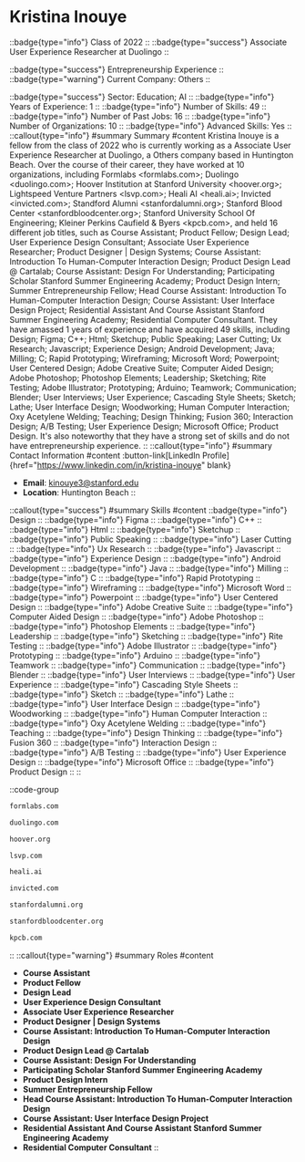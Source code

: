 # Kristina Inouye
::badge{type="info"}
Class of 2022
::
::badge{type="success"}
Associate User Experience Researcher at Duolingo
::

::badge{type="success"}
Entrepreneurship Experience
::
::badge{type="warning"}
Current Company: Others
::

::badge{type="success"}
Sector: Education; AI
::
::badge{type="info"}
Years of Experience: 1
::
::badge{type="info"}
Number of Skills: 49
::
::badge{type="info"}
Number of Past Jobs: 16
::
::badge{type="info"}
Number of Organizations: 10
::
::badge{type="info"}
Advanced Skills: Yes
::
::callout{type="info"}
#summary
Summary
#content
Kristina Inouye is a fellow from the class of 2022 who is currently working as a Associate User Experience Researcher at Duolingo, a Others company based in Huntington Beach. Over the course of their career, they have worked at 10 organizations, including Formlabs <formlabs.com>; Duolingo <duolingo.com>; Hoover Institution at Stanford University <hoover.org>; Lightspeed Venture Partners <lsvp.com>; Heali AI <heali.ai>; Invicted <invicted.com>; Standford Alumni <stanfordalumni.org>; Stanford Blood Center <stanfordbloodcenter.org>; Stanford University School Of Engineering; Kleiner Perkins Caufield & Byers <kpcb.com>, and held 16 different job titles, such as Course Assistant; Product Fellow; Design Lead; User Experience Design Consultant; Associate User Experience Researcher; Product Designer | Design Systems; Course Assistant: Introduction To Human-Computer Interaction Design; Product Design Lead @ Cartalab; Course Assistant: Design For Understanding; Participating Scholar Stanford Summer Engineering Academy; Product Design Intern; Summer Entrepreneurship Fellow; Head Course Assistant: Introduction To Human-Computer Interaction Design; Course Assistant: User Interface Design Project; Residential Assistant And Course Assistant Stanford Summer Engineering Academy; Residential Computer Consultant. They have amassed 1 years of experience and have acquired 49 skills, including Design; Figma; C++; Html; Sketchup; Public Speaking; Laser Cutting; Ux Research; Javascript; Experience Design; Android Development; Java; Milling; C; Rapid Prototyping; Wireframing; Microsoft Word; Powerpoint; User Centered Design; Adobe Creative Suite; Computer Aided Design; Adobe Photoshop; Photoshop Elements; Leadership; Sketching; Rite Testing; Adobe Illustrator; Prototyping; Arduino; Teamwork; Communication; Blender; User Interviews; User Experience; Cascading Style Sheets; Sketch; Lathe; User Interface Design; Woodworking; Human Computer Interaction; Oxy Acetylene Welding; Teaching; Design Thinking; Fusion 360; Interaction Design; A/B Testing; User Experience Design; Microsoft Office; Product Design. It's also noteworthy that they have a strong set of skills and do not have entrepreneurship experience.
::
::callout{type="info"}
#summary
Contact Information
#content
:button-link[LinkedIn Profile]{href="https://www.linkedin.com/in/kristina-inouye" blank}
- **Email**: kinouye3@stanford.edu
- **Location**: Huntington Beach
::

::callout{type="success"}
#summary
Skills
#content
::badge{type="info"}
Design
::
::badge{type="info"}
Figma
::
::badge{type="info"}
C++
::
::badge{type="info"}
Html
::
::badge{type="info"}
Sketchup
::
::badge{type="info"}
Public Speaking
::
::badge{type="info"}
Laser Cutting
::
::badge{type="info"}
Ux Research
::
::badge{type="info"}
Javascript
::
::badge{type="info"}
Experience Design
::
::badge{type="info"}
Android Development
::
::badge{type="info"}
Java
::
::badge{type="info"}
Milling
::
::badge{type="info"}
C
::
::badge{type="info"}
Rapid Prototyping
::
::badge{type="info"}
Wireframing
::
::badge{type="info"}
Microsoft Word
::
::badge{type="info"}
Powerpoint
::
::badge{type="info"}
User Centered Design
::
::badge{type="info"}
Adobe Creative Suite
::
::badge{type="info"}
Computer Aided Design
::
::badge{type="info"}
Adobe Photoshop
::
::badge{type="info"}
Photoshop Elements
::
::badge{type="info"}
Leadership
::
::badge{type="info"}
Sketching
::
::badge{type="info"}
Rite Testing
::
::badge{type="info"}
Adobe Illustrator
::
::badge{type="info"}
Prototyping
::
::badge{type="info"}
Arduino
::
::badge{type="info"}
Teamwork
::
::badge{type="info"}
Communication
::
::badge{type="info"}
Blender
::
::badge{type="info"}
User Interviews
::
::badge{type="info"}
User Experience
::
::badge{type="info"}
Cascading Style Sheets
::
::badge{type="info"}
Sketch
::
::badge{type="info"}
Lathe
::
::badge{type="info"}
User Interface Design
::
::badge{type="info"}
Woodworking
::
::badge{type="info"}
Human Computer Interaction
::
::badge{type="info"}
Oxy Acetylene Welding
::
::badge{type="info"}
Teaching
::
::badge{type="info"}
Design Thinking
::
::badge{type="info"}
Fusion 360
::
::badge{type="info"}
Interaction Design
::
::badge{type="info"}
A/B Testing
::
::badge{type="info"}
User Experience Design
::
::badge{type="info"}
Microsoft Office
::
::badge{type="info"}
Product Design
::
::

::code-group
```bash [Formlabs]
formlabs.com
```
```bash [Duolingo]
duolingo.com
```
```bash [Hoover Institution at Stanford University]
hoover.org
```
```bash [Lightspeed Venture Partners]
lsvp.com
```
```bash [Heali AI]
heali.ai
```
```bash [Invicted]
invicted.com
```
```bash [Standford Alumni]
stanfordalumni.org
```
```bash [Stanford Blood Center]
stanfordbloodcenter.org
```
```bash [Kleiner Perkins Caufield & Byers]
kpcb.com
```
::
::callout{type="warning"}
#summary
Roles
#content
- **Course Assistant**
- **Product Fellow**
- **Design Lead**
- **User Experience Design Consultant**
- **Associate User Experience Researcher**
- **Product Designer | Design Systems**
- **Course Assistant: Introduction To Human-Computer Interaction Design**
- **Product Design Lead @ Cartalab**
- **Course Assistant: Design For Understanding**
- **Participating Scholar Stanford Summer Engineering Academy**
- **Product Design Intern**
- **Summer Entrepreneurship Fellow**
- **Head Course Assistant: Introduction To Human-Computer Interaction Design**
- **Course Assistant: User Interface Design Project**
- **Residential Assistant And Course Assistant Stanford Summer Engineering Academy**
- **Residential Computer Consultant**
::

